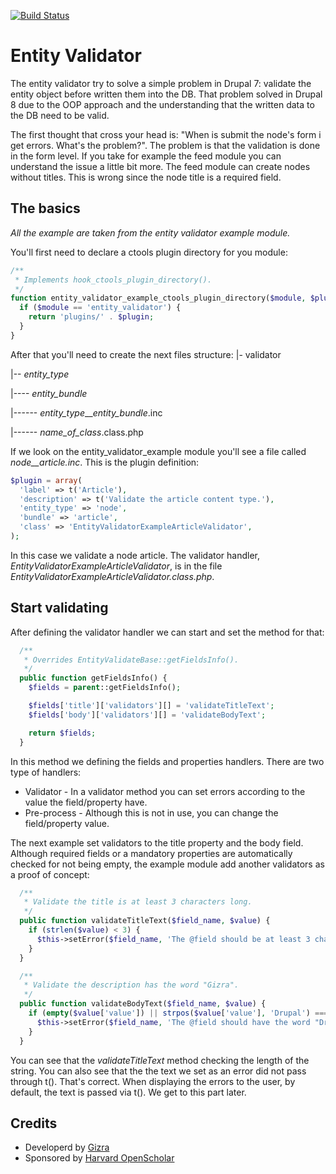 [![Build Status](https://travis-ci.org/Gizra/entity_validator.svg?branch=7.x-1.x)](https://travis-ci.org/Gizra/entity_validator)

# Entity Validator
The entity validator try to solve a simple problem in Drupal 7: validate the
entity object before written them into the DB. That problem solved in Drupal 8
due to the OOP approach and the understanding that the written data to the DB
need to be valid.

The first thought that cross your head is: "When is submit the node's form i get
errors. What's the problem?". The problem is that the validation is done in the
form level. If you take for example the feed module you can understand the issue
a little bit more. The feed module can create nodes without titles. This is
wrong since the node title is a required field.

## The basics
*All the example are taken from the entity validator example module.*

You'll first need to declare a ctools plugin directory for you module:
```php
/**
 * Implements hook_ctools_plugin_directory().
 */
function entity_validator_example_ctools_plugin_directory($module, $plugin) {
  if ($module == 'entity_validator') {
    return 'plugins/' . $plugin;
  }
}

```

After that you'll need to create the next files structure:
|- validator

|-- *entity_type*

|---- *entity_bundle*

|------ *entity_type*__*entity_bundle*.inc

|------ *name_of_class*.class.php

If we look on the entity_validator_example module you'll see a file called
*node__article.inc*. This is the plugin definition:
```php
$plugin = array(
  'label' => t('Article'),
  'description' => t('Validate the article content type.'),
  'entity_type' => 'node',
  'bundle' => 'article',
  'class' => 'EntityValidatorExampleArticleValidator',
);

```
In this case we validate a node article. The validator handler,
*EntityValidatorExampleArticleValidator*, is in the file
*EntityValidatorExampleArticleValidator.class.php*.

## Start validating
After defining the validator handler we can start and set the method for that:
```php
  /**
   * Overrides EntityValidateBase::getFieldsInfo().
   */
  public function getFieldsInfo() {
    $fields = parent::getFieldsInfo();

    $fields['title']['validators'][] = 'validateTitleText';
    $fields['body']['validators'][] = 'validateBodyText';

    return $fields;
  }
```

In this method we defining the fields and properties handlers. There are two
type of handlers:
  - Validator - In a validator method you can set errors according to the
    value the field/property have.
  - Pre-process - Although this is not in use, you can change the field/property
    value.

The next example set validators to the title property and the body field.
Although required fields or a mandatory properties are automatically checked
for not being empty, the example module add another validators as a proof of
concept:
```php
  /**
   * Validate the title is at least 3 characters long.
   */
  public function validateTitleText($field_name, $value) {
    if (strlen($value) < 3) {
      $this->setError($field_name, 'The @field should be at least 3 characters long.');
    }
  }

  /**
   * Validate the description has the word "Gizra".
   */
  public function validateBodyText($field_name, $value) {
    if (empty($value['value']) || strpos($value['value'], 'Drupal') === FALSE) {
      $this->setError($field_name, 'The @field should have the word "Drupal".');
    }
  }
```

You can see that the *validateTitleText* method checking the length of the
string.
You can also see that the the text we set as an error did not pass
through t(). That's correct. When displaying the errors to the user, by default,
the text is passed via t(). We get to this part later.




## Credits

* Developerd by [Gizra](http://gizra.com)
* Sponsored by [Harvard OpenScholar](http://openscholar.harvard.edu/)
